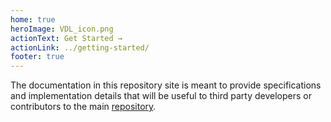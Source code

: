 ```yaml
---
home: true
heroImage: VDL_icon.png
actionText: Get Started →
actionLink: ../getting-started/
footer: true
---
```


The documentation in this repository site is meant to provide specifications and implementation details that will be useful to third party developers or contributors to the main [repository](https://github.com/crypto-com/chain-docs-nextgen).
